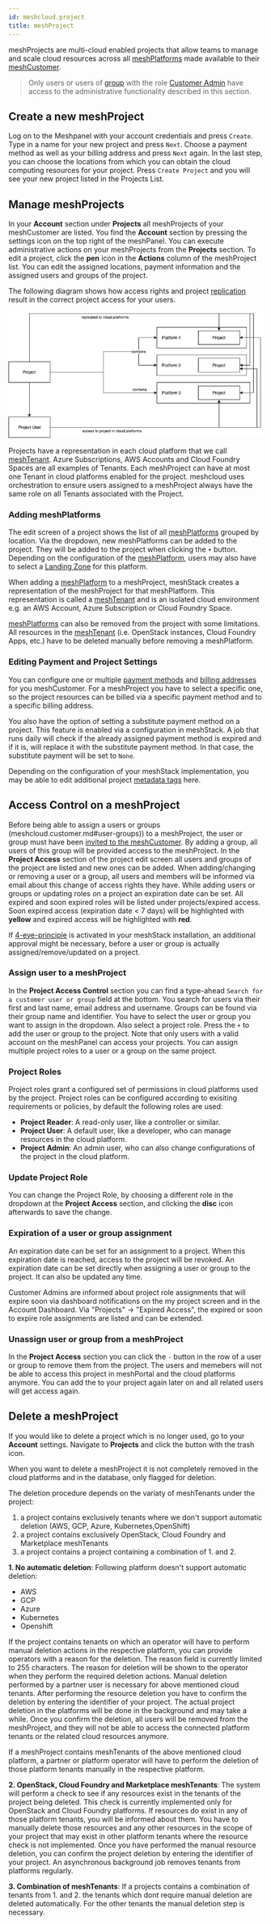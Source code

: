 ```yaml
---
id: meshcloud.project
title: meshProject
---
```


meshProjects are multi-cloud enabled projects that allow teams to manage and scale cloud resources across all [meshPlatforms](meshcloud.platform-location.md) made available to their [meshCustomer](meshcloud.customer.md).

> Only users or users of [group](meshcloud.customer.md#user-groups) with the role [Customer Admin](meshcloud.customer.md#assign-meshcustomer-roles) have access to the administrative functionality described in this section.

## Create a new meshProject

Log on to the Meshpanel with your account credentials and press `Create`. Type in a name for your new project and press `Next`. Choose a payment method as well as your billing address and press `Next` again. In the last step, you can choose the locations from which you can obtain the cloud computing resources for your project. Press `Create Project` and you will see your new project listed in the Projects List.

## Manage meshProjects

In your **Account** section under **Projects** all meshProjects of your meshCustomer are listed. You find the **Account** section by pressing the settings icon on the top right of the meshPanel. You can execute administrative actions on your meshProjects from the **Projects** section. To edit a project, click the **pen** icon in the **Actions** column of the meshProject list. You can edit the assigned locations, payment information and the assigned users and groups of the project.

The following diagram shows how access rights and project [replication](./meshcloud.tenant.md) result in the correct project access for your users.

![Project User Role Replication](assets/project-user-roles.png)

Projects have a representation in each cloud platform that we call [meshTenant](./meshcloud.tenant.md). Azure Subscriptions, AWS Accounts and Cloud Foundry Spaces are all examples of Tenants. Each meshProject can have at most one Tenant in cloud platforms enabled for the project.
meshcloud uses orchestration to ensure users assigned to a meshProject always have the same role on all Tenants associated with the Project.

### Adding meshPlatforms

The edit screen of a project shows the list of all [meshPlatforms](meshcloud.platform-location.md) grouped by location. Via the dropdown, new meshPlatforms can be added to the project. They will be added to the project when clicking the `+` button. Depending on the configuration of the [meshPlatform](meshcloud.platform-location.md), users may also have to select a [Landing Zone](meshcloud.landing-zones.md) for this platform.

When adding a [meshPlatform](meshcloud.platform-location.md) to a meshProject, meshStack creates a representation of the meshProject for that meshPlatform. This representation is called a [meshTenant](meshcloud.tenant.md) and is an isolated cloud environment e.g. an AWS Account, Azure Subscription or Cloud Foundry Space.

[meshPlatforms](meshcloud.platform-location.md) can also be removed from the project with some limitations. All resources in the [meshTenant](meshcloud.tenant.md) (i.e. OpenStack instances, Cloud Foundry Apps, etc.) have to be deleted manually before removing a meshPlatform.

### Editing Payment and Project Settings

You can configure one or multiple [payment methods](meshcloud.project-metering.md#payment-methods) and [billing addresses](meshcloud.project-metering.md#company-billing-addresses) for you meshCustomer. For a meshProject you have to select a specific one, so the project resources can be billed via a specific payment method and to a specific billing address.

You also have the option of setting a substitute payment method on a project. This feature is enabled via a configuration in meshStack. A job that runs daily will check if the already assigned payment method is expired and if it is, will replace it with the substitute payment method. In that case, the substitute payment will be set to `None`.

Depending on the configuration of your meshStack implementation, you may be able to edit additional project [metadata tags](./meshcloud.tag-schema.md) here.

## Access Control on a meshProject

Before being able to assign a users or groups (meshcloud.customer.md#user-groups)) to a meshProject, the user or group must have been [invited to the meshCustomer](meshcloud.customer.md#invite-users-to-a-meshcustomer-team). By adding a group, all users of this group will be provided access to the meshProject. In the **Project Access** section of the project edit screen all users and groups of the project are listed and new ones can be added. When adding/changing or removing a user or a group, all users and members will be informed via email about this change of access rights they have.
While adding users or groups or updating roles on a project an expiration date can be set. All expired and soon expired roles will be listed under projects/expired access.
Soon expired access (expiration date < 7 days) will be highlighted with **yellow** and expired access will be highlighted with **red**.

If [4-eye-principle](meshstack.authorization.md#user-project-role-approval) is activated in your meshStack installation, an additional approval might be necessary, before a user or group is actually assigned/remove/updated on a project.

### Assign user to a meshProject

In the **Project Access Control** section you can find a type-ahead `Search for a customer user or group` field at the bottom. You search for users via their first and last name, email address and username. Groups can be found via their group name and identifier. You have to select the user or group you want to assign in the dropdown. Also select a project role. Press the `+` to add the user or group to the project. Note that only users with a valid account on the meshPanel can access your projects. You can assign multiple project roles to a user or a group on the same project.

### Project Roles

Project roles grant a configured set of permissions in cloud platforms used by the project. Project roles can be configured according to exisiting requirements or policies, by default the following roles are used:

- **Project Reader**: A read-only user, like a controller or similar.
- **Project User**: A default user, like a developer, who can manage resources in the cloud platform.
- **Project Admin**: An admin user, who can also change configurations of the project in the cloud platform.

### Update Project Role

You can change the Project Role, by choosing a different role in the dropdown at the **Project Access** section, and clicking the **disc** icon afterwards to save the change.

### Expiration of a user or group assignment

An expiration date can be set for an assignment to a project. When this expiration date is reached, access to the project will be revoked. An expiration date can be set directly when assigning a user or group to the project. It can also be updated any time.

Customer Admins are informed about project role assignments that will expire soon via dashboard notifications on the my project screen and in the Account Dashboard.
Via "Projects" -> "Expired Access", the expired or soon to expire role assignments are listed and can be extended.

### Unassign user or group from a meshProject

In the **Project Access** section you can click the `-` button in the row of a user or group to remove them from the project. The users and memebers will not be able to access this project in meshPortal and the cloud platforms anymore. You can add the  to your project again later on and all related users will get access again.

## Delete a meshProject

If you would like to delete a project which is no longer used, go to your **Account** settings. Navigate to **Projects** and click the button with the trash icon.

When you want to delete a meshProject it is not completely removed in the cloud platforms and in the database, only flagged for deletion.

The deletion procedure depends on the variaty of meshTenants under the project:
1. a project contains exclusively tenants where we don't support automatic deletion (AWS, GCP, Azure, Kubernetes,OpenShift)
2. a project contains exclusively OpenStack, Cloud Foundry and Marketplace meshTenants
3. a project contains a project containing a combination of 1. and 2.

**1. No automatic deletion**: Following platform doesn't support automatic deletion:

- AWS
- GCP
- Azure
- Kubernetes
- Openshift

 If the project contains tenants on which an operator will have to perform manual deletion actions in the respective platform, you can provide operators with a reason for the deletion. The reason field is currently limited to 255 characters. The reason for deletion will be shown to the operator when they perform the required deletion actions. Manual deletion performed by a partner user is necessary for above mentioned cloud tenants.
 After performing the resource deletion you have to confirm the deletion by entering the identifier of your project. The actual project deletion in the platforms will be done in the background and may take a while. Once you confirm the deletion, all users will be removed from the meshProject, and they will not be able to access the connected platform tenants or the related cloud resources anymore.

If a meshProject contains meshTenants of the above mentioned cloud platform, a partner or platform operator will have to perform the deletion of those platform tenants manually in the respective platform.

**2. OpenStack, Cloud Foundry and Marketplace meshTenants**: The system will perform a check to see if any resources exist in the tenants of the project being deleted. This check is currently implemented only for OpenStack and Cloud Foundry platforms. If resources do exist in any of those platform tenants, you will be informed about them. You have to manually delete those resources and any other resources in the scope of your project that may exist in other platform tenants where the resource check is not implemented. Once you have performed the manual resource deletion, you can confirm the project deletion by entering the identifier of your project. An asynchronous background job removes tenants from platforms regularly.

**3. Combination of meshTenants**: If a projects contains a combination of tenants from 1. and 2. the tenants which dont require manual deletion are deleted automatically. For the other tenants the manual deletion step is necessary.

